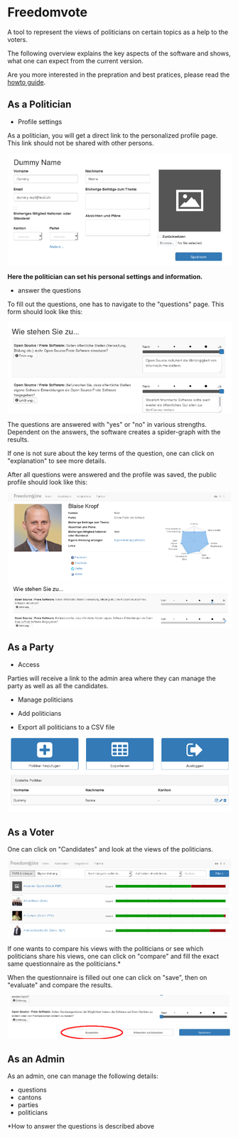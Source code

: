 # Freedomvote
A tool to represent the views of politicians on certain topics as a help to the voters.

The following overview explains the key aspects of the software and shows, what one can expect
from the current version.

Are you more interested in the prepration and best pratices, please read the [howto guide](HOWTO.md).

## As a Politician
* Profile settings

As a politician, you will get a direct link to the personalized profile page.
This link should not be shared with other persons.

![politician](pics/politician_example.png)

**Here the politician can set his personal settings and information.**

* answer the questions

To fill out the questions, one has to navigate to the "questions" page.
This form should look like this:

![questions](pics/questions_example.png)

The questions are answered with "yes" or "no" in various strengths.
Dependent on the answers, the software creates a spider-graph with the results.

If one is not sure about the key terms of the question, one can click on "explanation" to see more details.

After all questions were answered and the profile was saved, the public profile
should look like this:

![profile](pics/profile_view_public.png)

## As a Party
* Access

Parties will receive a link to the admin area where they can manage the party as well as all the candidates.

* Manage politicians

 * Add politicians
 * Export all politicians to a CSV file

![party](pics/party_example.png)

## As a Voter
One can click on "Candidates" and look at the views of the politicians.

![candidate](pics/candidate_list.png)

If one wants to compare his views with the politicians or see which politicians share his views, one can click on "compare" and fill the exact same questionnaire as the politicians.*

When the questionnaire is filled out one can click on "save", then on "evaluate" and compare the results.

![compare](pics/compare_button.png)

## As an Admin

As an admin, one can manage the following details:
* questions
* cantons
* parties
* politicians

*How to answer the questions is described above
